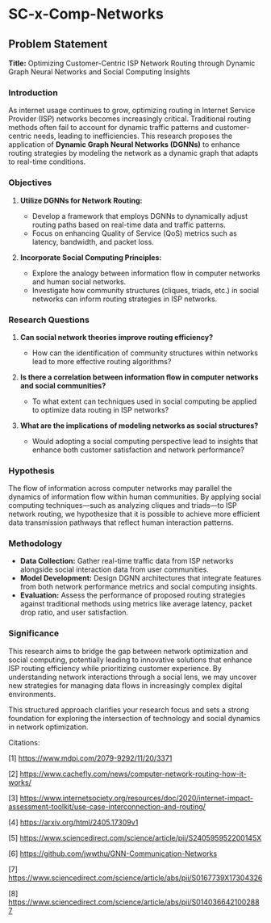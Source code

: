 # SC-x-Comp-Networks

## Problem Statement

**Title:** Optimizing Customer-Centric ISP Network Routing through Dynamic Graph Neural Networks and Social Computing Insights

### Introduction
As internet usage continues to grow, optimizing routing in Internet Service Provider (ISP) networks becomes increasingly critical. Traditional routing methods often fail to account for dynamic traffic patterns and customer-centric needs, leading to inefficiencies. This research proposes the application of **Dynamic Graph Neural Networks (DGNNs)** to enhance routing strategies by modeling the network as a dynamic graph that adapts to real-time conditions.

### Objectives
1. **Utilize DGNNs for Network Routing:**
   - Develop a framework that employs DGNNs to dynamically adjust routing paths based on real-time data and traffic patterns.
   - Focus on enhancing Quality of Service (QoS) metrics such as latency, bandwidth, and packet loss.

2. **Incorporate Social Computing Principles:**
   - Explore the analogy between information flow in computer networks and human social networks.
   - Investigate how community structures (cliques, triads, etc.) in social networks can inform routing strategies in ISP networks.

### Research Questions
1. **Can social network theories improve routing efficiency?**
   - How can the identification of community structures within networks lead to more effective routing algorithms?
   
2. **Is there a correlation between information flow in computer networks and social communities?**
   - To what extent can techniques used in social computing be applied to optimize data routing in ISP networks?

3. **What are the implications of modeling networks as social structures?**
   - Would adopting a social computing perspective lead to insights that enhance both customer satisfaction and network performance?

### Hypothesis
The flow of information across computer networks may parallel the dynamics of information flow within human communities. By applying social computing techniques—such as analyzing cliques and triads—to ISP network routing, we hypothesize that it is possible to achieve more efficient data transmission pathways that reflect human interaction patterns.

### Methodology
- **Data Collection:** Gather real-time traffic data from ISP networks alongside social interaction data from user communities.
- **Model Development:** Design DGNN architectures that integrate features from both network performance metrics and social computing insights.
- **Evaluation:** Assess the performance of proposed routing strategies against traditional methods using metrics like average latency, packet drop ratio, and user satisfaction.

### Significance
This research aims to bridge the gap between network optimization and social computing, potentially leading to innovative solutions that enhance ISP routing efficiency while prioritizing customer experience. By understanding network interactions through a social lens, we may uncover new strategies for managing data flows in increasingly complex digital environments.

This structured approach clarifies your research focus and sets a strong foundation for exploring the intersection of technology and social dynamics in network optimization.

Citations:

[1] https://www.mdpi.com/2079-9292/11/20/3371

[2] https://www.cachefly.com/news/computer-network-routing-how-it-works/

[3] https://www.internetsociety.org/resources/doc/2020/internet-impact-assessment-toolkit/use-case-interconnection-and-routing/

[4] https://arxiv.org/html/2405.17309v1

[5] https://www.sciencedirect.com/science/article/pii/S240595952200145X

[6] https://github.com/jwwthu/GNN-Communication-Networks

[7] https://www.sciencedirect.com/science/article/abs/pii/S0167739X17304326

[8] https://www.sciencedirect.com/science/article/abs/pii/S0140366421002887
